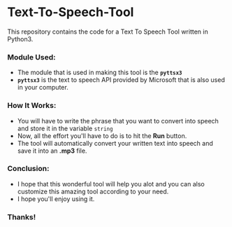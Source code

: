 # Text-To-Speech-Tool
This repository contains the code for a Text To Speech Tool written in Python3.

### Module Used:
- The module that is used in making this tool is the <code>**pyttsx3**</code>
- <code>**pyttsx3**</code> is the text to speech API provided by Microsoft that is also used in your computer.

### How It Works:
- You will have to write the phrase that you want to convert into speech and store it in the variable <code>string</code>
- Now, all the effort you'll have to do is to hit the **Run** button.
- The tool will automatically convert your written text into speech and save it into an **.mp3** file.

### Conclusion:
- I hope that this wonderful tool will help you alot and you can also customize this amazing tool according to your need.
- I hope you'll enjoy using it.
### Thanks!
